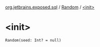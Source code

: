 [org.jetbrains.exposed.sql](../index.md) / [Random](index.md) / [&lt;init&gt;](.)

# &lt;init&gt;

`Random(seed: Int? = null)`